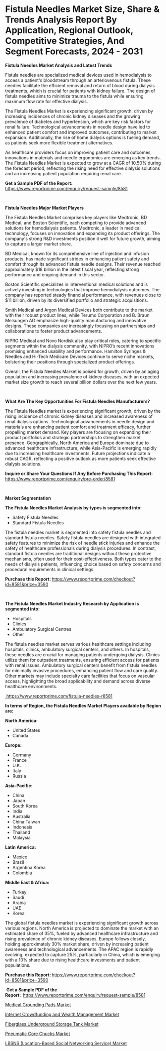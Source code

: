 <p><h1>Fistula Needles Market Size, Share & Trends Analysis Report By Application, Regional Outlook, Competitive Strategies, And Segment Forecasts, 2024 - 2031</h1></p><p><strong>Fistula Needles Market Analysis and Latest Trends</strong></p>
<p><p>Fistula needles are specialized medical devices used in hemodialysis to access a patient's bloodstream through an arteriovenous fistula. These needles facilitate the efficient removal and return of blood during dialysis treatments, which is crucial for patients with kidney failure. The design of fistula needles aims to minimize trauma to the fistula while ensuring maximum flow rate for effective dialysis.</p><p>The Fistula Needles Market is experiencing significant growth, driven by increasing incidences of chronic kidney diseases and the growing prevalence of diabetes and hypertension, which are key risk factors for renal failure. Technological advancements in needle design have led to enhanced patient comfort and improved outcomes, contributing to market expansion. Additionally, the rise of home dialysis options is fueling demand, as patients seek more flexible treatment alternatives.</p><p>As healthcare providers focus on improving patient care and outcomes, innovations in materials and needle ergonomics are emerging as key trends. The Fistula Needles Market is expected to grow at a CAGR of 10.50% during the forecast period, reflecting the rising need for effective dialysis solutions and an increasing patient population requiring renal care.</p></p>
<p><strong>Get a Sample PDF of the Report:&nbsp;</strong> <a href="https://www.reportprime.com/enquiry/request-sample/8581?utm_campaign=104&utm_medium=2&utm_source=Github&utm_content=ia&utm_term=27112024&utm_id=fistula-needles">https://www.reportprime.com/enquiry/request-sample/8581</a></p>
<p>&nbsp;</p>
<p><strong>Fistula Needles Major Market Players</strong></p>
<p><p>The Fistula Needles Market comprises key players like Medtronic, BD Medical, and Boston Scientific, each competing to provide advanced solutions for hemodialysis patients. Medtronic, a leader in medical technology, focuses on innovation and expanding its product offerings. The company's strong R&D investments position it well for future growth, aiming to capture a larger market share.</p><p>BD Medical, known for its comprehensive line of injection and infusion products, has made significant strides in enhancing patient safety and comfort through its advanced fistula needle designs. Their revenue reached approximately $18 billion in the latest fiscal year, reflecting strong performance and ongoing demand in this sector.</p><p>Boston Scientific specializes in interventional medical solutions and is actively investing in technologies that improve hemodialysis outcomes. The company has reported steady financial performance, with revenues close to $11 billion, driven by its diversified portfolio and strategic acquisitions.</p><p>Smith Medical and Argon Medical Devices both contribute to the market with their robust product lines, while Terumo Corporation and B. Braun Melsungen AG emphasize high-quality manufacturing and innovative designs. These companies are increasingly focusing on partnerships and collaborations to foster product advancements.</p><p>NIPRO Medical and Novo Nordisk also play critical roles, catering to specific segments within the dialysis community, with NIPRO’s recent innovations promising enhanced usability and performance. Hamilton Syringes & Needles and Hi-Tech Medicare Devices continue to serve niche markets, bolstering their positions through specialized product offerings.</p><p>Overall, the Fistula Needles Market is poised for growth, driven by an aging population and increasing prevalence of kidney diseases, with an expected market size growth to reach several billion dollars over the next few years.</p></p>
<p>&nbsp;</p>
<p><strong>What Are The Key Opportunities For Fistula Needles Manufacturers?</strong></p>
<p><p>The Fistula Needles market is experiencing significant growth, driven by the rising incidence of chronic kidney diseases and increased awareness of renal dialysis options. Technological advancements in needle design and materials are enhancing patient comfort and treatment efficacy, further propelling market demand. Key players are focusing on expanding their product portfolios and strategic partnerships to strengthen market presence. Geographically, North America and Europe dominate due to advanced healthcare infrastructure, while Asia-Pacific is emerging rapidly due to increasing healthcare investments. Future projections indicate a robust CAGR, reflecting a positive outlook as more patients seek effective dialysis solutions.</p></p>
<p><strong>Inquire or Share Your Questions If Any Before Purchasing This Report:</strong> <a href="https://www.reportprime.com/enquiry/pre-order/8581?utm_campaign=104&utm_medium=2&utm_source=Github&utm_content=ia&utm_term=27112024&utm_id=fistula-needles">https://www.reportprime.com/enquiry/pre-order/8581</a></p>
<p>&nbsp;</p>
<p><strong>Market Segmentation</strong></p>
<p><strong>The Fistula Needles Market Analysis by types is segmented into:</strong></p>
<p><ul><li>Safety Fistula Needles</li><li>Standard Fistula Needles</li></ul></p>
<p><p>The fistula needles market is segmented into safety fistula needles and standard fistula needles. Safety fistula needles are designed with integrated safety features to minimize the risk of needle stick injuries and enhance the safety of healthcare professionals during dialysis procedures. In contrast, standard fistula needles are traditional designs without these protective mechanisms, often used for their cost-effectiveness. Both types cater to the needs of dialysis patients, influencing choice based on safety concerns and procedural requirements in clinical settings.</p></p>
<p><strong>Purchase this Report:&nbsp;</strong><a href="https://www.reportprime.com/checkout?id=8581&price=3590&utm_campaign=104&utm_medium=2&utm_source=Github&utm_content=ia&utm_term=27112024&utm_id=fistula-needles">https://www.reportprime.com/checkout?id=8581&price=3590</a></p>
<p>&nbsp;</p>
<p><strong>The Fistula Needles Market Industry Research by Application is segmented into:</strong></p>
<p><ul><li>Hospitals</li><li>Clinics</li><li>Ambulatory Surgical Centres</li><li>Other</li></ul></p>
<p><p>The fistula needles market serves various healthcare settings including hospitals, clinics, ambulatory surgical centers, and others. In hospitals, these needles are crucial for managing patients undergoing dialysis. Clinics utilize them for outpatient treatments, ensuring efficient access for patients with renal issues. Ambulatory surgical centers benefit from fistula needles for minimally invasive procedures, enhancing patient flow and care quality. Other markets may include specialty care facilities that focus on vascular access, highlighting the broad applicability and demand across diverse healthcare environments.</p></p>
<p><a href="https://www.reportprime.com/fistula-needles-r8581?utm_campaign=104&utm_medium=2&utm_source=Github&utm_content=ia&utm_term=27112024&utm_id=fistula-needles">&nbsp;https://www.reportprime.com/fistula-needles-r8581</a></p>
<p><strong>In terms of Region, the Fistula Needles Market Players available by Region are:</strong></p>
<p>
    <p> <strong> North America: </strong>
        <ul>
            <li>United States</li>
            <li>Canada</li>
        </ul>
        </p> 
    <p> <strong> Europe: </strong>
        <ul>
            <li>Germany</li>
            <li>France</li>
            <li>U.K.</li>
            <li>Italy</li>
            <li>Russia</li>
        </ul>
        </p> 
    <p> <strong> Asia-Pacific: </strong>
        <ul>
            <li>China</li>
            <li>Japan</li>
            <li>South Korea</li>
            <li>India</li>
            <li>Australia</li>
            <li>China Taiwan</li>
            <li>Indonesia</li>
            <li>Thailand</li>
            <li>Malaysia</li>
        </ul>
        </p> 
    <p> <strong> Latin America: </strong>
        <ul>
            <li>Mexico</li>
            <li>Brazil</li>
            <li>Argentina Korea</li>
            <li>Colombia</li>
        </ul>
        </p> 
    <p> <strong> Middle East & Africa: </strong>
        <ul>
            <li>Turkey</li>
            <li>Saudi</li>
            <li>Arabia</li>
            <li>UAE</li>
            <li>Korea</li>
        </ul>
    </p>
    </p>
<p><p>The global fistula needles market is experiencing significant growth across various regions. North America is projected to dominate the market with an estimated share of 35%, fueled by advanced healthcare infrastructure and rising prevalence of chronic kidney diseases. Europe follows closely, holding approximately 30% market share, driven by increasing patient awareness and technological advancements. The APAC region is rapidly evolving, expected to capture 25%, particularly in China, which is emerging with a 10% share due to rising healthcare investments and patient populations.</p></p>
<p><strong>Purchase this Report: </strong><a href="https://www.reportprime.com/checkout?id=8581&price=3590&utm_campaign=104&utm_medium=2&utm_source=Github&utm_content=ia&utm_term=27112024&utm_id=fistula-needles">https://www.reportprime.com/checkout?id=8581&price=3590</a></p>
<p>&nbsp;<strong>Get a Sample PDF of the Report:&nbsp;&nbsp;</strong><a href="https://www.reportprime.com/enquiry/request-sample/8581?utm_campaign=104&utm_medium=2&utm_source=Github&utm_content=ia&utm_term=27112024&utm_id=fistula-needles">https://www.reportprime.com/enquiry/request-sample/8581</a></p>
<p><strong></strong></p>
<p><p><a href="https://github.com/borgmrikki329/Market-Research-Report-List-1/blob/main/medical-grounding-pads-market.md?utm_campaign=104&utm_medium=2&utm_source=Github&utm_content=ia&utm_term=27112024&utm_id=fistula-needles">Medical Grounding Pads Market</a></p><p><a href="https://issuu.com/reportprime-2/docs/internet-crowdfunding-and-wealth-ma_8189110f6e7fbc?utm_campaign=104&utm_medium=2&utm_source=Github&utm_content=ia&utm_term=27112024&utm_id=fistula-needles">Internet Crowdfunding and Wealth Management Market</a></p><p><a href="https://www.linkedin.com/pulse/fiberglass-underground-storage-tank-market-pulse-142-expansion-qw0vc?utm_campaign=104&utm_medium=2&utm_source=Github&utm_content=ia&utm_term=27112024&utm_id=fistula-needles">Fiberglass Underground Storage Tank Market</a></p><p><a href="https://www.linkedin.com/pulse/pneumatic-core-chucks-market-matrix-applications-types-cagr-growth-2jwec?utm_campaign=104&utm_medium=2&utm_source=Github&utm_content=ia&utm_term=27112024&utm_id=fistula-needles">Pneumatic Core Chucks Market</a></p><p><a href="https://issuu.com/reportprime-2/docs/lbsns-location-based-social-network_07f927043782e3?utm_campaign=104&utm_medium=2&utm_source=Github&utm_content=ia&utm_term=27112024&utm_id=fistula-needles">LBSNS (Location-Based Social Networking Service) Market</a></p></p>